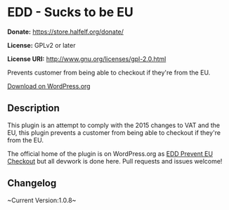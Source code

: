 # EDD - Sucks to be EU #

**Donate:** https://store.halfelf.org/donate/

**License:** GPLv2 or later  

**License URI:** http://www.gnu.org/licenses/gpl-2.0.html

Prevents customer from being able to checkout if they're from the EU.

[Download on WordPress.org](https://wordpress.org/plugins/edd-prevent-eu-checkout/)

## Description ##

This plugin is an attempt to comply with the 2015 changes to VAT and the EU, this plugin prevents a customer from being able to checkout if they're from the EU.

The official home of the plugin is on WordPress.org as [EDD Prevent EU Checkout](https://wordpress.org/plugins/edd-prevent-eu-checkout/) but all devwork is done here. Pull requests and issues welcome!

## Changelog ##

~Current Version:1.0.8~